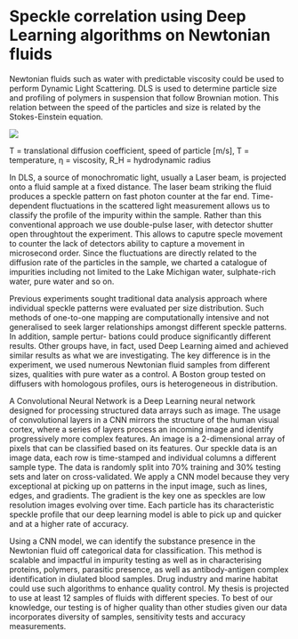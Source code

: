# Speckle correlation using Deep Learning algorithms on Newtonian fluids

Newtonian fluids such as water with predictable viscosity could be used to perform Dynamic Light Scattering. DLS is used to determine particle size and profiling of polymers in suspension that follow Brownian motion. This relation between the speed of the particles and size is related by the Stokes-Einstein equation.

<img src="https://render.githubusercontent.com/render/math?math=D = {(k_B T)}/{(6 \pi \eta RH)}">

T = translational diffusion coefficient, speed of particle [m/s], T = temperature, η = viscosity, R_H = hydrodynamic radius

In DLS, a source of monochromatic light, usually a Laser beam, is projected onto a fluid sample at a fixed distance. The laser beam striking the fluid produces a speckle pattern on fast photon counter at the far end. Time-dependent fluctuations in the scattered light measurement allows us to classify the profile of the impurity within the sample. Rather than this conventional approach we use double-pulse laser, with detector shutter open throughtout the experiment. This allows to caputre specle movement to counter the lack of detectors ability to capture a movement in microsecond order. Since the fluctuations are directly related to the diffusion rate of the particles in the sample, we charted a catalogue of impurities including not limited to the Lake Michigan water, sulphate-rich water, pure water and so on.

Previous experiments sought traditional data analysis approach where individual speckle patterns were evaluated per size distribution. Such methods of one-to-one mapping are computationally intensive and not generalised to seek larger relationships amongst different speckle patterns. In addition, sample pertur- bations could produce significantly different results. Other groups have, in fact, used Deep Learning aimed and achieved similar results as what we are investigating. The key difference is in the experiment, we used numerous Newtonian fluid samples from different sizes, qualities with pure water as a control. A Boston group tested on diffusers with homologous profiles, ours is heterogeneous in distribution.

A Convolutional Neural Network is a Deep Learning neural network designed for processing structured data arrays such as image. The usage of convolutional layers in a CNN mirrors the structure of the human visual cortex, where a series of layers process an incoming image and identify progressively more complex features. An image is a 2-dimensional array of pixels that can be classified based on its features. Our speckle data is an image data, each row is time-stamped and individual columns a different sample type. The data is randomly split into 70% training and 30% testing sets and later on cross-validated. We apply a CNN model because they very exceptional at picking up on patterns in the input image, such as lines, edges, and gradients. The gradient is the key one as speckles are low resolution images evolving over time. Each particle has its characteristic speckle profile that our deep learning model is able to pick up and quicker and at a higher rate of accuracy.

Using a CNN model, we can identify the substance presence in the Newtonian fluid off categorical data for classification. This method is scalable and impactful in impurity testing as well as in characterising proteins, polymers, parasitic presence, as well as antibody-antigen complex identification in diulated blood samples. Drug industry and marine habitat could use such algorithms to enhance quality control. My thesis is projected to use at least 12 samples of fluids with different species. To best of our knowledge, our testing is of higher quality than other studies given our data incorporates diversity of samples, sensitivity tests and accuracy measurements.
